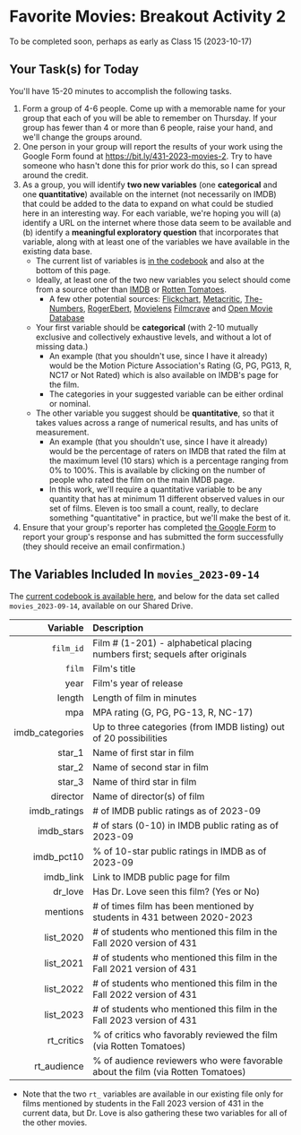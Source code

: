 # Favorite Movies: Breakout Activity 2

To be completed soon, perhaps as early as Class 15 (2023-10-17)

## Your Task(s) for Today

You'll have 15-20 minutes to accomplish the following tasks.

1. Form a group of 4-6 people. Come up with a memorable name for your group that each of you will be able to remember on Thursday. If your group has fewer than 4 or more than 6 people, raise your hand, and we'll change the groups around.
2. One person in your group will report the results of your work using the Google Form found at <https://bit.ly/431-2023-movies-2>. Try to have someone who hasn't done this for prior work do this, so I can spread around the credit.
3. As a group, you will identify **two new variables** (one **categorical** and one **quantitative**) available on the internet (not necessarily on IMDB) that could be added to the data to expand on what could be studied here in an interesting way. For each variable, we're hoping you will (a) identify a URL on the internet where those data seem to be available and (b) identify a **meaningful exploratory question** that incorporates that variable, along with at least one of the variables we have available in the existing data base. 
    - The current list of variables is [in the codebook](https://github.com/THOMASELOVE/431-classes-2023/blob/main/movies/codebook1.md) and also at the bottom of this page.
    - Ideally, at least one of the two new variables you select should come from a source other than [IMDB](https://www.imdb.com/) or [Rotten Tomatoes](https://www.rottentomatoes.com/).
        - A few other potential sources: [Flickchart](https://www.flickchart.com/), [Metacritic](https://www.metacritic.com/), [The-Numbers](https://www.the-numbers.com/), [RogerEbert](https://www.rogerebert.com/), [Movielens](https://movielens.org/) [Filmcrave](https://www.filmcrave.com/) and [Open Movie Database](https://omdbapi.com/)
    - Your first variable should be **categorical** (with 2-10 mutually exclusive and collectively exhaustive levels, and without a lot of missing data.) 
        - An example (that you shouldn't use, since I have it already) would be the Motion Picture Association's Rating (G, PG, PG13, R, NC17 or Not Rated) which is also available on IMDB's page for the film.
        - The categories in your suggested variable can be either ordinal or nominal.
    - The other variable you suggest should be **quantitative**, so that it takes values across a range of numerical results, and has units of measurement. 
        - An example (that you shouldn't use, since I have it already) would be the percentage of raters on IMDB that rated the film at the maximum level (10 stars) which is a percentage ranging from 0% to 100%. This is available by clicking on the number of people who rated the film on the main IMDB page.
        - In this work, we'll require a quantitative variable to be any quantity that has at minimum 11 different observed values in our set of films. Eleven is too small a count, really, to declare something "quantitative" in practice, but we'll make the best of it.
4. Ensure that your group's reporter has completed [the Google Form](https://bit.ly/431-2023-movies-2) to report your group's response and has submitted the form successfully (they should receive an email confirmation.)

## The Variables Included In `movies_2023-09-14`

The [current codebook is available here](https://github.com/THOMASELOVE/431-classes-2023/blob/main/movies/codebook1.md), and below for the data set called `movies_2023-09-14`, available on our Shared Drive.

Variable | Description
---------: | :---------------------------------------------------------------------------
`film_id`	| Film # (1-201) - alphabetical placing numbers first; sequels after originals
`film`	| Film's title
year	| Film's year of release
length	| Length of film in minutes
mpa	| MPA rating (G, PG, PG-13, R, NC-17)
imdb_categories	| Up to three categories (from IMDB listing) out of 20 possibilities
star_1	| Name of first star in film
star_2	| Name of second star in film
star_3	| Name of third star in film
director	| Name of director(s) of film
imdb_ratings	| # of IMDB public ratings as of 2023-09
imdb_stars	| # of stars (0-10) in IMDB public rating as of 2023-09
imdb_pct10	| % of 10-star public ratings in IMDB as of 2023-09
imdb_link	| Link to IMDB public page for film
dr_love	| Has Dr. Love seen this film? (Yes or No)
mentions	| # of times film has been mentioned by students in 431 between 2020-2023
list_2020	| # of students who mentioned this film in the Fall 2020 version of 431
list_2021	| # of students who mentioned this film in the Fall 2021 version of 431
list_2022	| # of students who mentioned this film in the Fall 2022 version of 431
list_2023	| # of students who mentioned this film in the Fall 2023 version of 431
rt_critics | % of critics who favorably reviewed the film (via Rotten Tomatoes)
rt_audience | % of audience reviewers who were favorable about the film (via Rotten Tomatoes)

- Note that the two `rt_` variables are available in our existing file only for films mentioned by students in the Fall 2023 version of 431 in the current data, but Dr. Love is also gathering these two variables for all of the other movies.
